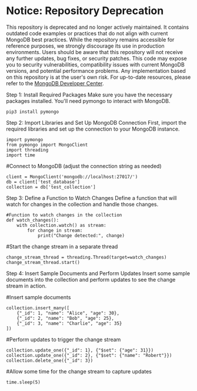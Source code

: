 # Notice: Repository Deprecation
This repository is deprecated and no longer actively maintained. It contains outdated code examples or practices that do not align with current MongoDB best practices. While the repository remains accessible for reference purposes, we strongly discourage its use in production environments.
Users should be aware that this repository will not receive any further updates, bug fixes, or security patches. This code may expose you to security vulnerabilities, compatibility issues with current MongoDB versions, and potential performance problems. Any implementation based on this repository is at the user's own risk.
For up-to-date resources, please refer to the [MongoDB Developer Center](https://mongodb.com/developer).

Step 1: Install Required Packages
Make sure you have the necessary packages installed. You'll need pymongo to interact with MongoDB.
```
pip3 install pymongo
```
Step 2: Import Libraries and Set Up MongoDB Connection
First, import the required libraries and set up the connection to your MongoDB instance.
```
import pymongo
from pymongo import MongoClient
import threading
import time
```
#Connect to MongoDB (adjust the connection string as needed)
```
client = MongoClient('mongodb://localhost:27017/')
db = client['test_database']
collection = db['test_collection']
```
Step 3: Define a Function to Watch Changes
Define a function that will watch for changes in the collection and handle those changes.
```
#Function to watch changes in the collection
def watch_changes():
    with collection.watch() as stream:
        for change in stream:
            print("Change detected:", change)
```
#Start the change stream in a separate thread
```
change_stream_thread = threading.Thread(target=watch_changes)
change_stream_thread.start()
```
Step 4: Insert Sample Documents and Perform Updates
Insert some sample documents into the collection and perform updates to see the change stream in action.

#Insert sample documents
```
collection.insert_many([
    {"_id": 1, "name": "Alice", "age": 30},
    {"_id": 2, "name": "Bob", "age": 25},
    {"_id": 3, "name": "Charlie", "age": 35}
])
```
#Perform updates to trigger the change stream
```
collection.update_one({"_id": 1}, {"$set": {"age": 31}})
collection.update_one({"_id": 2}, {"$set": {"name": "Robert"}})
collection.delete_one({"_id": 3})
```
#Allow some time for the change stream to capture updates
```
time.sleep(5)
```
